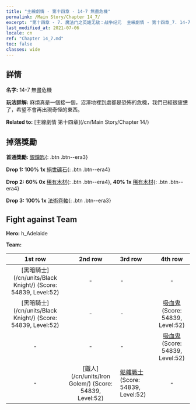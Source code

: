 ```yaml
---
title: "主線劇情 - 第十四章 - 14-7 無盡危機"
permalink: /Main Story/Chapter 14_7/
excerpt: "第十四章 - 7. 魔法门之英雄无敌：战争纪元  主線劇情 - 第十四章_7. 14-7 無盡危機"
last_modified_at: 2021-07-06
locale: cn
ref: "Chapter 14_7.md"
toc: false
classes: wide
---
```


## 詳情

 **名字:** 14-7 無盡危機

 **玩法詳解:** 麻煩真是一個接一個，沼澤地裡到處都是恐怖的危機，我們已經很疲憊了，希望不會再出現奇怪的東西。

 **Related to:** [主線劇情 第十四章](/cn/Main Story/Chapter 14/)

## 掉落獎勵

 **首通獎勵:** [銀鑰匙](/cn/Items/con_693/){: .btn .btn--era3}

 **Drop 1:** **100% 1x** [絕世礦石](/cn/Items/mat_47/){: .btn .btn--era4}

 **Drop 2:** **60% 0x** [稀有木材](/cn/Items/mat_41/){: .btn .btn--era4}, **40% 1x** [稀有木材](/cn/Items/mat_41/){: .btn .btn--era4}

 **Drop 3:** **100% 1x** [法術卷軸](/cn/Items/con_694/){: .btn .btn--era3}


## Fight against Team
 **Hero:** h_Adelaide

 **Team:**


  | 1st row | 2nd row | 3rd row | 4th row |
  |:----:|:----:|:----|:----:|
  | [黑暗騎士](/cn/units/Black Knight/) (Score: 54839, Level:52)  | - | - | - |
  | [黑暗騎士](/cn/units/Black Knight/) (Score: 54839, Level:52)  | - | - | [吸血鬼](/cn/units/Vampire/) (Score: 54839, Level:52)  |
  | - | - | - | [吸血鬼](/cn/units/Vampire/) (Score: 54839, Level:52)  |
  | - | [鐵人](/cn/units/Iron Golem/) (Score: 54839, Level:52)  | [骷髏戰士](/cn/units/Skeleton/) (Score: 54839, Level:52)  | - |


